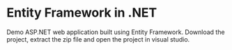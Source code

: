 # Entity Framework in .NET
Demo ASP.NET web application built using Entity Framework.
Download the project, extract the zip file and open the project in visual studio.
